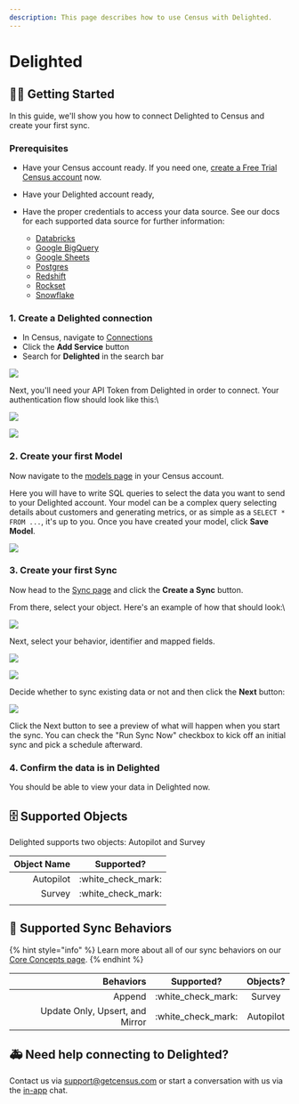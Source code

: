 ```yaml
---
description: This page describes how to use Census with Delighted.
---
```


# Delighted

## 🏃‍♀️ Getting Started

In this guide, we'll show you how to connect Delighted to Census and create your first sync.&#x20;

### Prerequisites

* Have your Census account ready. If you need one, [create a Free Trial Census account](https://app.getcensus.com) now.
* Have your Delighted account ready,
*   Have the proper credentials to access your data source. See our docs for each supported data source for further information:

    * [Databricks](https://docs.getcensus.com/sources/databricks)
    * [Google BigQuery](https://docs.getcensus.com/sources/google-bigquery)
    * [Google Sheets](https://docs.getcensus.com/sources/google-sheets)
    * [Postgres](https://docs.getcensus.com/sources/postgres)
    * [Redshift](https://docs.getcensus.com/sources/redshift)
    * [Rockset](https://docs.getcensus.com/sources/rockset)
    * [Snowflake](https://docs.getcensus.com/sources/snowflake)



### 1. Create a Delighted connection

* In Census, navigate to [Connections](https://app.getcensus.com/connections)
* Click the **Add Service** button
* Search for **Delighted** in the search bar

![](<../.gitbook/assets/Screen Shot 2022-03-31 at 6.13.13 PM.png>)

Next, you'll need your API Token from Delighted in order to connect. Your authentication flow should look like this:\


![](<../.gitbook/assets/Screen Shot 2022-03-31 at 6.22.48 PM.png>)



![](<../.gitbook/assets/Screen Shot 2022-03-31 at 6.23.57 PM.png>)

### 2. Create your first Model

Now navigate to the [models page](https://app.getcensus.com/models) in your Census account.

Here you will have to write SQL queries to select the data you want to send to your Delighted account. Your model can be a complex query selecting details about customers and generating metrics, or as simple as a `SELECT * FROM ...`, it's up to you. Once you have created your model, click **Save Model**.&#x20;

![](<../.gitbook/assets/Screen Shot 2022-03-31 at 6.35.16 PM.png>)

### 3. Create your first Sync

Now head to the [Sync page](https://app.getcensus.com/syncs) and click the **Create a Sync** button.

From there, select your object. Here's an example of how that should look:\


![](<../.gitbook/assets/Screen Shot 2022-03-31 at 7.15.52 PM.png>)

Next, select your behavior, identifier and mapped fields.

![](<../.gitbook/assets/Screen Shot 2022-03-31 at 7.16.05 PM.png>)

![](<../.gitbook/assets/Screen Shot 2022-03-31 at 7.16.31 PM.png>)

Decide whether to sync existing data or not and then click the **Next** button:

![](<../.gitbook/assets/Screen Shot 2022-03-31 at 7.16.48 PM.png>)



Click the Next button to see a preview of what will happen when you start the sync. You can check the "Run Sync Now" checkbox to kick off an initial sync and pick a schedule afterward.

### 4. Confirm the data is in Delighted

You should be able to view your data in Delighted now.



## 🗄 Supported Objects

Delighted supports two objects: Autopilot and Survey&#x20;

| Object Name |      Supported?      |
| ----------: | :------------------: |
|   Autopilot | :white\_check\_mark: |
|      Survey | :white\_check\_mark: |
|             |                      |



## 🔄 Supported Sync Behaviors

{% hint style="info" %}
Learn more about all of our sync behaviors on our [Core Concepts page](../basics/core-concept/#the-different-sync-behaviors).
{% endhint %}

|                       Behaviors |      Supported?      |  Objects? |
| ------------------------------: | :------------------: | :-------: |
|                          Append | :white\_check\_mark: |   Survey  |
| Update Only, Upsert, and Mirror | :white\_check\_mark: | Autopilot |



## 🚑 Need help connecting to Delighted?

Contact us via support@getcensus.com or start a conversation with us via the [in-app](https://app.getcensus.com) chat.
